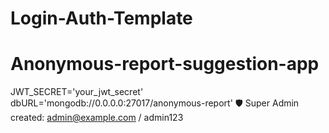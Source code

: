# Login-Auth-Template
# Anonymous-report-suggestion-app
JWT_SECRET='your_jwt_secret'
dbURL='mongodb://0.0.0.0:27017/anonymous-report'
🛡️ Super Admin created: admin@example.com / admin123
